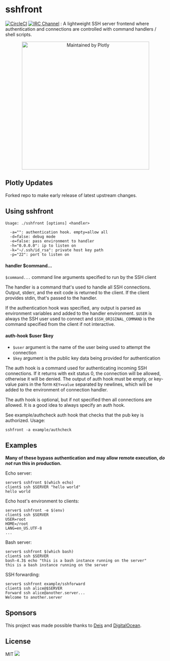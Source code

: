 # sshfront

[![CircleCI](https://img.shields.io/circleci/project/gliderlabs/sshfront/release.svg)](https://circleci.com/gh/gliderlabs/sshfront)
[![IRC Channel](https://img.shields.io/badge/irc-%23gliderlabs-blue.svg)](https://kiwiirc.com/client/irc.freenode.net/#gliderlabs)
:
A lightweight SSH server frontend where authentication and connections
are controlled with command handlers / shell scripts.

<div align="center">
  <a href="https://dash.plotly.com/project-maintenance">
    <img src="https://dash.plotly.com/assets/images/maintained-by-plotly.png" width="400px" alt="Maintained by Plotly">
  </a>
</div>


## Plotly Updates

Forked repo to make early release of latest upstream changes.

## Using sshfront


    Usage: ./sshfront [options] <handler>

      -a="": authentication hook. empty=allow all
      -d=false: debug mode
      -e=false: pass environment to handler
      -h="0.0.0.0": ip to listen on
      -k="~/.ssh/id_rsa": private host key path
      -p="22": port to listen on


#### handler $command...

`$command...` command line arguments specified to run by the SSH client

The handler is a command that's used to handle all SSH connections.
Output, stderr, and the exit code is returned to the client.
If the client provides stdin, that's passed to the handler.

If the authentication hook was specified, any output is parsed as environment variables and added to the handler environment.
`$USER` is always the SSH user used to connect and `$SSH_ORIGINAL_COMMAND` is the command specified from the client if not interactive.

#### auth-hook $user $key

 * `$user` argument is the name of the user being used to attempt the connection
 * `$key` argument is the public key data being provided for authentication

The auth hook is a command used for authenticating incoming SSH connections.
If it returns with exit status 0, the connection will be allowed, otherwise it will be denied.
The output of auth hook must be empty, or key-value pairs in the form `KEY=value` separated by newlines, which will be added to the environment of connection handler.

The auth hook is optional, but if not specified then all connections are allowed.
It is a good idea to always specify an auth hook.


See example/authcheck auth hook that checks that the pub key is authorized. Usage:

    sshfront -a example/authcheck


## Examples

**Many of these bypass authentication and may allow remote execution, *do not* run this in production.**

Echo server:

    server$ sshfront $(which echo)
    client$ ssh $SERVER "hello world"
    hello world

Echo host's environment to clients:

    server$ sshfront -e $(env)
    client$ ssh $SERVER
    USER=root
    HOME=/root
    LANG=en_US.UTF-8
    ...

Bash server:

    server$ sshfront $(which bash)
    client$ ssh $SERVER
    bash-4.3$ echo "this is a bash instance running on the server"
    this is a bash instance running on the server


SSH forwarding:

    server$ sshfront example/sshforward
    client$ ssh alice@$SERVER
    Forward ssh alice@another.server...
    Welcome to another.server


## Sponsors

This project was made possible thanks to [Deis](http://deis.io) and [DigitalOcean](http://digitalocean.com).

## License

MIT
<img src="https://ga-beacon.appspot.com/UA-58928488-2/sshfront/readme?pixel" />
